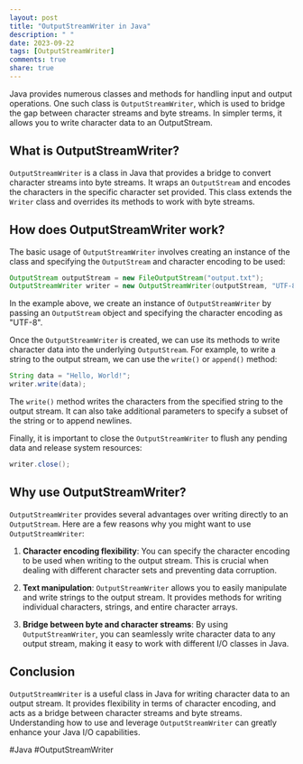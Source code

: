```yaml
---
layout: post
title: "OutputStreamWriter in Java"
description: " "
date: 2023-09-22
tags: [OutputStreamWriter]
comments: true
share: true
---
```


Java provides numerous classes and methods for handling input and output operations. One such class is `OutputStreamWriter`, which is used to bridge the gap between character streams and byte streams. In simpler terms, it allows you to write character data to an OutputStream.

## What is OutputStreamWriter?

`OutputStreamWriter` is a class in Java that provides a bridge to convert character streams into byte streams. It wraps an `OutputStream` and encodes the characters in the specific character set provided. This class extends the `Writer` class and overrides its methods to work with byte streams.

## How does OutputStreamWriter work?

The basic usage of `OutputStreamWriter` involves creating an instance of the class and specifying the `OutputStream` and character encoding to be used:

```java
OutputStream outputStream = new FileOutputStream("output.txt");
OutputStreamWriter writer = new OutputStreamWriter(outputStream, "UTF-8");
```

In the example above, we create an instance of `OutputStreamWriter` by passing an `OutputStream` object and specifying the character encoding as "UTF-8".

Once the `OutputStreamWriter` is created, we can use its methods to write character data into the underlying `OutputStream`. For example, to write a string to the output stream, we can use the `write()` or `append()` method:

```java
String data = "Hello, World!";
writer.write(data);
```

The `write()` method writes the characters from the specified string to the output stream. It can also take additional parameters to specify a subset of the string or to append newlines.

Finally, it is important to close the `OutputStreamWriter` to flush any pending data and release system resources:

```java
writer.close();
```

## Why use OutputStreamWriter?

`OutputStreamWriter` provides several advantages over writing directly to an `OutputStream`. Here are a few reasons why you might want to use `OutputStreamWriter`:

1. **Character encoding flexibility**: You can specify the character encoding to be used when writing to the output stream. This is crucial when dealing with different character sets and preventing data corruption.

2. **Text manipulation**: `OutputStreamWriter` allows you to easily manipulate and write strings to the output stream. It provides methods for writing individual characters, strings, and entire character arrays.

3. **Bridge between byte and character streams**: By using `OutputStreamWriter`, you can seamlessly write character data to any output stream, making it easy to work with different I/O classes in Java.

## Conclusion

`OutputStreamWriter` is a useful class in Java for writing character data to an output stream. It provides flexibility in terms of character encoding, and acts as a bridge between character streams and byte streams. Understanding how to use and leverage `OutputStreamWriter` can greatly enhance your Java I/O capabilities.

#Java #OutputStreamWriter